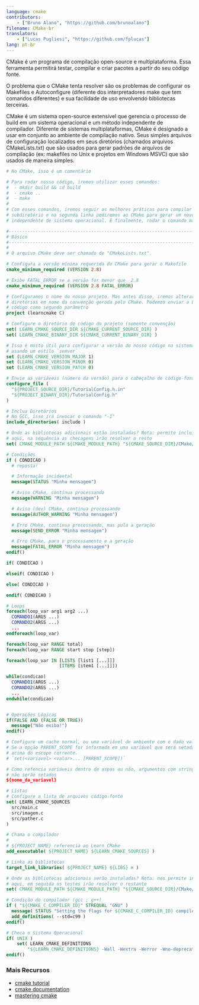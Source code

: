 ```yaml
---
language: cmake
contributors:
    - ["Bruno Alano", "https://github.com/brunoalano"]
filename: CMake-br
translators:
    - ["Lucas Pugliesi", "https://github.com/fplucas"]
lang: pt-br
---
```


CMake é um programa de compilação open-source e multiplataforma. Essa ferramenta
permitirá testar, compilar e criar pacotes a partir do seu código fonte.

O problema que o CMake tenta resolver são os problemas de configurar os Makefiles
e Autoconfigure (diferente dos interpretadores make que tem comandos diferentes)
e sua facilidade de uso envolvendo bibliotecas terceiras.

CMake é um sistema open-source extensível que gerencia o processo de build em um
sistema operacional e um método independente de compilador. Diferente de sistemas
multiplataformas, CMake é designado a usar em conjunto ao ambiente de compilação
nativo. Seus simples arquivos de configuração localizados em seus diretórios
(chamados arquivos CMakeLists.txt) que são usados para gerar padrões de arquivos
de compilação (ex: makefiles no Unix e projetos em Windows MSVC) que são usados
de maneira simples.

```cmake
# No CMake, isso é um comentário

# Para rodar nosso código, iremos utilizar esses comandos:
#  - mkdir build && cd build
#  - cmake ..
#  - make
#
# Com esses comandos, iremos seguir as melhores práticas para compilar em um
# subdiretório e na segunda linha pediremos ao CMake para gerar um novo Makefile
# independente de sistema operacional. E finalmente, rodar o comando make.

#------------------------------------------------------------------------------
# Básico
#------------------------------------------------------------------------------
#
# O arquivo CMake deve ser chamado de "CMakeLists.txt".

# Configura a versão mínima requerida do CMake para gerar o Makefile
cmake_minimum_required (VERSION 2.8)

# Exibe FATAL_ERROR se a versão for menor que  2.8
cmake_minimum_required (VERSION 2.8 FATAL_ERROR)

# Configuramos o nome do nosso projeto. Mas antes disso, iremos alterar alguns
# diretórios em nome da convenção gerada pelo CMake. Podemos enviar a LANG do
# código como segundo parâmetro
project (learncmake C)

# Configure o diretório do código do projeto (somente convenção)
set( LEARN_CMAKE_SOURCE_DIR ${CMAKE_CURRENT_SOURCE_DIR} )
set( LEARN_CMAKE_BINARY_DIR ${CMAKE_CURRENT_BINARY_DIR} )

# Isso é muito útil para configurar a versão do nosso código no sistema de compilação
# usando um estilo `semver`
set (LEARN_CMAKE_VERSION_MAJOR 1)
set (LEARN_CMAKE_VERSION_MINOR 0)
set (LEARN_CMAKE_VERSION_PATCH 0)

# Envie as variáveis (número da versão) para o cabeçalho de código-fonte
configure_file (
  "${PROJECT_SOURCE_DIR}/TutorialConfig.h.in"
  "${PROJECT_BINARY_DIR}/TutorialConfig.h"
)

# Inclua Diretórios
# No GCC, isso irá invocar o comando "-I"
include_directories( include )

# Onde as bibliotecas adicionais estão instaladas? Nota: permite incluir o path
# aqui, na sequência as checagens irão resolver o resto
set( CMAKE_MODULE_PATH ${CMAKE_MODULE_PATH} "${CMAKE_SOURCE_DIR}/CMake/modules/" )

# Condições
if ( CONDICAO )
  # reposta!

  # Informação incidental
  message(STATUS "Minha mensagem")

  # Aviso CMake, continua processando
  message(WARNING "Minha mensagem")

  # Aviso (dev) CMake, continua processando
  message(AUTHOR_WARNING "Minha mensagem")

  # Erro CMake, continua processando, mas pula a geração
  message(SEND_ERROR "Minha mensagem")

  # Erro CMake, para o processamento e a geração
  message(FATAL_ERROR "Minha mensagem")
endif()

if( CONDICAO )

elseif( CONDICAO )

else( CONDICAO )

endif( CONDICAO )

# Loops
foreach(loop_var arg1 arg2 ...)
  COMANDO1(ARGS ...)
  COMANDO2(ARGS ...)
  ...
endforeach(loop_var)

foreach(loop_var RANGE total)
foreach(loop_var RANGE start stop [step])

foreach(loop_var IN [LISTS [list1 [...]]]
                    [ITEMS [item1 [...]]])

while(condicao)
  COMANDO1(ARGS ...)
  COMANDO2(ARGS ...)
  ...
endwhile(condicao)


# Operações Lógicas
if(FALSE AND (FALSE OR TRUE))
  message("Não exiba!")
endif()

# Configure um cache normal, ou uma variável de ambiente com o dado valor.
# Se a opção PARENT_SCOPE for informada em uma variável que será setada no escopo
# acima do escopo corrente.
# `set(<variavel> <valor>... [PARENT_SCOPE])`

# Como refencia variáveis dentro de aspas ou não, argumentos com strings vazias
# não serão setados
${nome_da_variavel}

# Listas
# Configure a lista de arquivos código-fonte
set( LEARN_CMAKE_SOURCES
  src/main.c
  src/imagem.c
  src/pather.c
)

# Chama o compilador
#
# ${PROJECT_NAME} referencia ao Learn_CMake
add_executable( ${PROJECT_NAME} ${LEARN_CMAKE_SOURCES} )

# Linka as bibliotecas
target_link_libraries( ${PROJECT_NAME} ${LIBS} m )

# Onde as bibliotecas adicionais serão instaladas? Nota: nos permite incluir o path
# aqui, em seguida os testes irão resolver o restante
set( CMAKE_MODULE_PATH ${CMAKE_MODULE_PATH} "${CMAKE_SOURCE_DIR}/CMake/modules/" )

# Condição do compilador (gcc ; g++)
if ( "${CMAKE_C_COMPILER_ID}" STREQUAL "GNU" )
  message( STATUS "Setting the flags for ${CMAKE_C_COMPILER_ID} compiler" )
  add_definitions( --std=c99 )
endif()

# Checa o Sistema Operacional
if( UNIX )
    set( LEARN_CMAKE_DEFINITIONS
        "${LEARN_CMAKE_DEFINITIONS} -Wall -Wextra -Werror -Wno-deprecated-declarations -Wno-unused-parameter -Wno-comment" )
endif()
```

### Mais Recursos

+ [cmake tutorial](https://cmake.org/cmake-tutorial/)
+ [cmake documentation](https://cmake.org/documentation/)
+ [mastering cmake](http://amzn.com/1930934319/)
